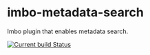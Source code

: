 # imbo-metadata-search
Imbo plugin that enables metadata search.

[![Current build Status](https://secure.travis-ci.org/imbo/imbo-metadata-search.png)](http://travis-ci.org/imbo/imbo-metadata-search)